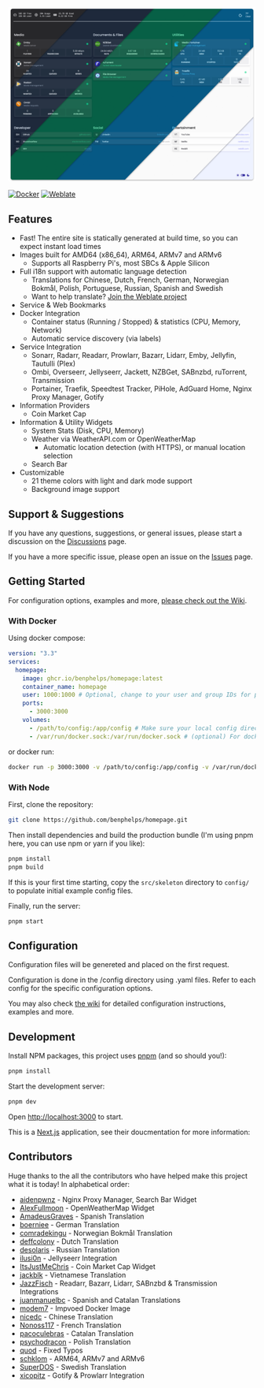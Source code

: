 ![Homepage Preview](/images/preview.png)

[![Docker](https://github.com/benphelps/homepage/actions/workflows/docker-publish.yml/badge.svg)](https://github.com/benphelps/homepage/actions/workflows/docker-publish.yml)
[![Weblate](https://hosted.weblate.org/widgets/homepage/-/homepage/svg-badge.svg)](https://hosted.weblate.org/engage/homepage/)

## Features

- Fast! The entire site is statically generated at build time, so you can expect instant load times
- Images built for AMD64 (x86_64), ARM64, ARMv7 and ARMv6
  - Supports all Raspberry Pi's, most SBCs & Apple Silicon
- Full i18n support with automatic language detection
  - Translations for Chinese, Dutch, French, German, Norwegian Bokmål, Polish, Portuguese, Russian, Spanish and Swedish
  - Want to help translate? [Join the Weblate project](https://hosted.weblate.org/engage/homepage/)
- Service & Web Bookmarks
- Docker Integration
  - Container status (Running / Stopped) & statistics (CPU, Memory, Network)
  - Automatic service discovery (via labels)
- Service Integration
  - Sonarr, Radarr, Readarr, Prowlarr, Bazarr, Lidarr, Emby, Jellyfin, Tautulli (Plex)
  - Ombi, Overseerr, Jellyseerr, Jackett, NZBGet, SABnzbd, ruTorrent, Transmission
  - Portainer, Traefik, Speedtest Tracker, PiHole, AdGuard Home, Nginx Proxy Manager, Gotify
- Information Providers
  - Coin Market Cap
- Information & Utility Widgets
  - System Stats (Disk, CPU, Memory)
  - Weather via WeatherAPI.com or OpenWeatherMap
    - Automatic location detection (with HTTPS), or manual location selection
  - Search Bar
- Customizable
  - 21 theme colors with light and dark mode support
  - Background image support

## Support & Suggestions

If you have any questions, suggestions, or general issues, please start a discussion on the [Discussions](https://github.com/benphelps/homepage/discussions) page.

If you have a more specific issue, please open an issue on the [Issues](https://github.com/benphelps/homepage/issues) page.

## Getting Started

For configuration options, examples and more, [please check out the Wiki](https://github.com/benphelps/homepage/wiki).

### With Docker

Using docker compose:

```yaml
version: "3.3"
services:
  homepage:
    image: ghcr.io/benphelps/homepage:latest
    container_name: homepage
    user: 1000:1000 # Optional, change to your user and group IDs for permissions
    ports:
      - 3000:3000
    volumes:
      - /path/to/config:/app/config # Make sure your local config directory exists
      - /var/run/docker.sock:/var/run/docker.sock # (optional) For docker integrations
```

or docker run:

```bash
docker run -p 3000:3000 -v /path/to/config:/app/config -v /var/run/docker.sock:/var/run/docker.sock ghcr.io/benphelps/homepage:latest
```

### With Node

First, clone the repository:

```bash
git clone https://github.com/benphelps/homepage.git
```

Then install dependencies and build the production bundle (I'm using pnpm here, you can use npm or yarn if you like):

```bash
pnpm install
pnpm build
```

If this is your first time starting, copy the `src/skeleton` directory to `config/` to populate initial example config files.

Finally, run the server:

```bash
pnpm start
```

## Configuration

Configuration files will be genereted and placed on the first request.

Configuration is done in the /config directory using .yaml files. Refer to each config for
the specific configuration options.

You may also check [the wiki](https://github.com/benphelps/homepage/wiki) for detailed configuration instructions, examples and more.

## Development

Install NPM packages, this project uses [pnpm](https://pnpm.io/) (and so should you!):

```bash
pnpm install
```

Start the development server:

```bash
pnpm dev
```

Open [http://localhost:3000](http://localhost:3000) to start.

This is a [Next.js](https://nextjs.org/) application, see their doucmentation for more information:

## Contributors

Huge thanks to the all the contributors who have helped make this project what it is today! In alphabetical order:

- [aidenpwnz](https://github.com/benphelps/homepage/commits?author=aidenpwnz) - Nginx Proxy Manager, Search Bar Widget
- [AlexFullmoon](https://github.com/benphelps/homepage/commits?author=AlexFullmoon) - OpenWeatherMap Widget
- [AmadeusGraves](https://github.com/benphelps/homepage/commits?author=AmadeusGraves) - Spanish Translation
- [boerniee](https://github.com/benphelps/homepage/commits?author=boerniee) - German Translation
- [comradekingu](https://github.com/benphelps/homepage/commits?author=comradekingu) - Norwegian Bokmål Translation
- [deffcolony](https://github.com/benphelps/homepage/commits?author=deffcolony) - Dutch Translation
- [desolaris](https://github.com/benphelps/homepage/commits?author=desolaris) - Russian Translation
- [ilusi0n](https://github.com/benphelps/homepage/commits?author=ilusi0n) - Jellyseerr Integration
- [ItsJustMeChris](https://github.com/benphelps/homepage/commits?author=ItsJustMeChris) - Coin Market Cap Widget
- [jackblk](https://github.com/benphelps/homepage/commits?author=jackblk) - Vietnamese Translation
- [JazzFisch](https://github.com/benphelps/homepage/commits?author=JazzFisch) - Readarr, Bazarr, Lidarr, SABnzbd & Transmission Integrations
- [juanmanuelbc](https://github.com/benphelps/homepage/commits?author=juanmanuelbc) - Spanish and Catalan Translations
- [modem7](https://github.com/benphelps/homepage/commits?author=modem7) - Impvoed Docker Image
- [nicedc](https://github.com/benphelps/homepage/commits?author=nicedc) - Chinese Translation
- [Nonoss117](https://github.com/benphelps/homepage/commits?author=Nonoss117) - French Translation
- [pacoculebras](https://github.com/benphelps/homepage/commits?author=pacoculebras) - Catalan Translation
- [psychodracon](https://github.com/benphelps/homepage/commits?author=psychodracon) - Polish Translation
- [quod](https://github.com/benphelps/homepage/commits?author=quod) - Fixed Typos
- [schklom](https://github.com/benphelps/homepage/commits?author=schklom) - ARM64, ARMv7 and ARMv6
- [SuperDOS](https://github.com/benphelps/homepage/commits?author=SuperDOS) - Swedish Translation
- [xicopitz](https://github.com/benphelps/homepage/commits?author=xicopitz) - Gotify & Prowlarr Integration
